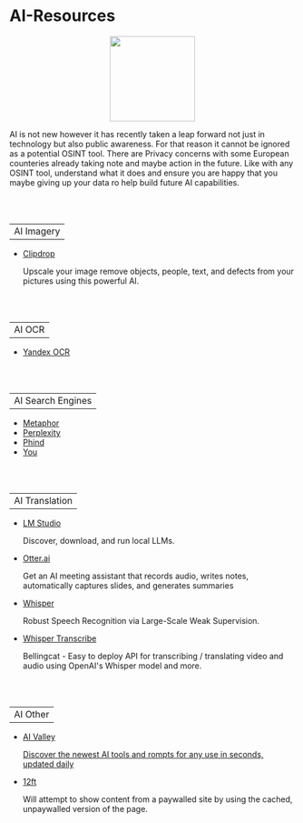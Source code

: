 # AI-Resources
<p align="center">
  <img width="150" height="150" src="https://www.cqcore.uk/wp-content/uploads/2021/04/cropped-cropped-Capture-2.png">
</p>
<p>AI is not new however it has recently taken a leap forward not just in technology but also public awareness. For that reason it cannot be ignored as a potential OSINT tool. There are Privacy concerns with some European counteries already taking note and maybe action in the future. Like with any OSINT tool, understand what it does and ensure you are happy that you maybe giving up your data ro help build future AI capabilities. </p>
<br></br>
<table>
    <tr>
        <td>AI Imagery</td>
    </tr>
</table>
<ul>
<li><a href="https://clipdrop.co/">Clipdrop</a></li>
 <p>Upscale your image remove objects, people, text, and defects from your pictures using this powerful AI.</p>
</ul>    
<br></br> 
<table>
    <tr>
        <td>AI OCR</td>
    </tr>
</table>
<ul>
    <li><a href="https://translate.yandex.com/ocr">Yandex OCR</a></li> 
</ul>
<br></br> 
<table>
    <tr>
        <td>AI Search Engines</td>
    </tr>
</table>
<ul>
<li><a href="https://metaphor.systems/">Metaphor</a></li>
<li><a href="https://www.perplexity.ai/">Perplexity</a></li>
<li><a href="https://www.phind.com/">Phind</a></li>
<li><a href="https://you.com/">You</a></li>
</ul>
<br></br> 
<table>
    <tr>
        <td>AI Translation</td>
    </tr>
</table>
<ul>
 <li><a href="https://lmstudio.ai/">LM Studio</a></li>
  <p>Discover, download, and run local LLMs.</p>
 <li><a href="https://otter.ai/">Otter.ai</a></li>
 <p>Get an AI meeting assistant that records audio, writes notes, automatically captures slides, and generates summaries</p>
<li><a href="https://github.com/openai/whisper">Whisper</a></li>
 <p>Robust Speech Recognition via Large-Scale Weak Supervision.</p> 
<li><a href="https://github.com/bellingcat/whisperbox-transcribe">Whisper Transcribe</a></li>  
 <p>Bellingcat - Easy to deploy API for transcribing / translating video and audio using OpenAI's Whisper model and more.</p>
</ul>
<br></br> 
 <table>
    <tr>
        <td>AI Other</td>
    </tr>
</table>
<ul>
 <li><a href="https://aivalley.ai/">AI Valley</li>   
  <p>Discover the newest AI tools and rompts for any use in seconds, updated daily</p> 
 <li><a href="https://12ft.io/">12ft</a></li>
  <p>Will attempt to show content from a paywalled site by using the cached, unpaywalled version of the page.</p>
</ul>

